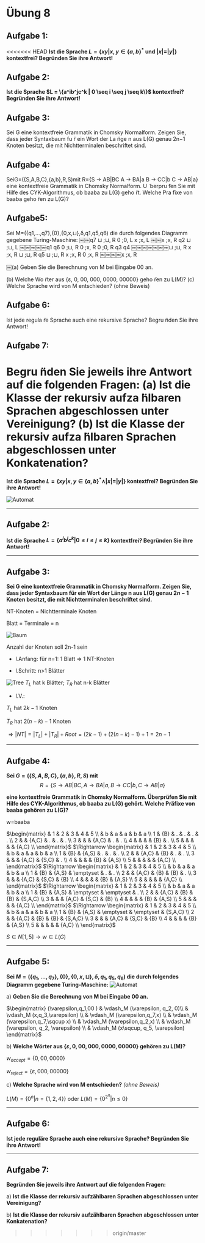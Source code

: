 # Übung 8
## Aufgabe 1:
<<<<<<< HEAD
**Ist die Sprache $L = \{xy | x,y \in \{a,b\}^* \text{ und }|x| = |y|\}$ kontextfrei? Begründen Sie ihre Antwort!**

## Aufgabe 2:
**Ist die Sprache $L = \{a^ib^jc^k | 0 \seq i \seq j \seq k\}$ kontextfrei? Begründen Sie ihre Antwort!**

## Aufgabe 3:
Sei G eine kontextfreie Grammatik in Chomsky Normalform. Zeigen Sie, dass jeder Syntaxbaum fu ̈r ein Wort der La ̈nge n aus L(G) genau 2n−1 Knoten besitzt, die mit Nichtterminalen beschriftet sind.

## Aufgabe 4:
 SeiG=({S,A,B,C},{a,b},R,S)mit
R={S → AB|BC A → BA|a B → CC|b
C → AB|a}
eine kontextfreie Grammatik in Chomsky Normalform. U ̈ berpru ̈fen Sie mit Hilfe des CYK-Algorithmus, ob
baaba zu L(G) geho ̈rt. Welche Pra ̈fixe von baaba geho ̈ren zu L(G)?
## Aufgabe5:
Sei M=({q1,...,q7},{0},{0,x,⊔},δ,q1,q5,q6) die durch folgendes Diagramm gegebene Turing-Maschine:
￼￼q7 ⊔ ;⊔, R
0 ;0, L x ;x, L
￼￼x ;x, R
q2
⊔ ;⊔, L
￼￼￼￼￼q1
q6
0 ;⊔, R
0 ;x, R
0 ;0, R
q3
q4
￼￼￼￼￼￼￼⊔ ;⊔, R x ;x, R
⊔ ;⊔, R q5
⊔ ;⊔, R
x ;x, R
0 ;x, R
￼￼￼￼x ;x, R

￼(a) Geben Sie die Berechnung von M bei Eingabe 00 an.

(b) Welche Wo ̈rter aus {ε, 0, 00, 000, 0000, 00000} geho ̈ren zu L(M)? (c) Welche Sprache wird von M entschieden? (ohne Beweis)

## Aufgabe 6:
Ist jede regula ̈re Sprache auch eine rekursive Sprache? Begru ̈nden Sie ihre Antwort!

## Aufgabe 7:
Begru ̈nden Sie jeweils ihre Antwort auf die folgenden Fragen:
(a) Ist die Klasse der rekursiv aufza ̈hlbaren Sprachen abgeschlossen unter Vereinigung?
(b) Ist die Klasse der rekursiv aufza ̈hlbaren Sprachen abgeschlossen unter Konkatenation?
=======
**Ist die Sprache $L=\{xy | x,y \in \{a,b\}^* \land |x|=|y|\}$ kontextfrei? Begründen Sie ihre Antwort!**

![Automat](Automat1.jpg)

---
## Aufgabe 2:
**Ist die Sprache $L=\{a^ib^jc^k | 0 \leq i \leq j \leq k \}$  kontextfrei? Begründen Sie ihre Antwort!**

---
## Aufgabe 3:
**Sei G eine kontextfreie Grammatik in Chomsky Normalform. Zeigen Sie, dass jeder Syntaxbaum für ein Wort der Länge n aus L(G) genau $2n-1$ Knoten besitzt, die mit Nichtterminalen beschriftet sind.**

NT-Knoten = Nichtterminale Knoten

Blatt = Terminale = n


![Baum](tree.png)

Anzahl der Knoten soll 2n-1 sein
 * I.Anfang: für n=1: 1 Blatt $\Rightarrow$ 1 NT-Knoten

 * I.Schritt: n>1 Blätter

 ![Tree](tree2.png)
 $T_L$ hat k Blätter;
 $T_R$ hat n-k Blätter

 * I.V.:

 $T_L$ hat $2k-1$ Knoten

 $T_R$ hat $2(n-k)-1$ Knoten

 $\Rightarrow |NT|=|T_L|+|T_R|+Root =(2k-1) + (2(n-k)-1) +1 = 2n-1$

---
## Aufgabe 4:
**Sei $G=(\{S,A,B,C\},\{a,b\},R,S)$ mit**
$$R=\{S \rightarrow AB | BC, A \rightarrow BA | a, B \rightarrow CC | b, C \rightarrow AB | a\}$$

**eine kontextfreie Grammatik in Chomsky Normalform. Überprüfen Sie mit Hilfe des CYK-Algorithmus, ob baaba zu L(G) gehört. Welche Präfixe von baaba gehören zu L(G)?**

w=baaba

$\begin{matrix}
   &  1  &  2    &  3    &  4  &  5    \\
   &  b  &  a    &  a    &  b  &  a    \\
 1 & {B} &  .    &  .    &  .  &  .    \\
 2 &     & {A,C} &  .    &  .  &  .    \\
 3 &     &       & {A,C} &  .  &  .    \\
 4 &     &       &       & {B} &  .    \\
 5 &     &       &       &     & {A,C} \\
\end{matrix}$
$\Rightarrow \begin{matrix}
   &  1  &  2    &  3    &  4    &  5    \\
   &  b  &  a    &  a    &  b    &  a    \\
 1 & {B} & {A,S} &  .    &  .    &  .    \\
 2 &     & {A,C} & {B}   &  .    &  .    \\
 3 &     &       & {A,C} & {S,C} &  .    \\
 4 &     &       &       & {B}   & {A,S} \\
 5 &     &       &       &       & {A,C} \\
\end{matrix}$
$\Rightarrow \begin{matrix}
   &  1  &  2    &  3        &  4    &  5    \\
   &  b  &  a    &  a        &  b    &  a    \\
 1 & {B} & {A,S} & \emptyset &  .    &  .    \\
 2 &     & {A,C} & {B}       & {B}   &  .    \\
 3 &     &       & {A,C}     & {S,C} & {B}   \\
 4 &     &       &           & {B}   & {A,S} \\
 5 &     &       &           &       & {A,C} \\
\end{matrix}$
$\Rightarrow \begin{matrix}
   &  1  &  2    &  3        &  4        &  5      \\
   &  b  &  a    &  a        &  b        &  a      \\
 1 & {B} & {A,S} & \emptyset & \emptyset &  .      \\
 2 &     & {A,C} & {B}       & {B}       & {S,A,C} \\
 3 &     &       & {A,C}     & {S,C}     & {B}     \\
 4 &     &       &           & {B}       & {A,S}   \\
 5 &     &       &           &           & {A,C}   \\
\end{matrix}$
$\Rightarrow \begin{matrix}
   &  1  &  2    &  3        &  4        &  5      \\
   &  b  &  a    &  a        &  b        &  a      \\
 1 & {B} & {A,S} & \emptyset & \emptyset & {S,A,C} \\
 2 &     & {A,C} & {B}       & {B}       & {S,A,C} \\
 3 &     &       & {A,C}     & {S,C}     & {B}     \\
 4 &     &       &           & {B}       & {A,S}   \\
 5 &     &       &           &           & {A,C}   \\
\end{matrix}$

$S\in N[1,5] \rightarrow w \in L(G)$

---
## Aufgabe 5:
**Sei $M=(\{q_1,...,q_7\},\{0\},\{0,x,\sqcup \},\delta,q_1,q_5,q_6)$ die durch folgendes Diagramm gegebene Turing-Maschine:**
![Automat](Automat.png)

 a) **Geben Sie die Berechnung von M bei Eingabe 00 an.**

 $\begin{matrix}
 (\varepsilon,q_1,00 ) & \vdash_M (\varepsilon, q_2, 0)\\
  & \vdash_M (x,q_3,\varepsilon) \\
  & \vdash_M (\varepsilon,q_7,x) \\
  & \vdash_M (\varepsilon,q_7,\sqcup x) \\
  & \vdash_M (\varepsilon,q_2,x) \\
  & \vdash_M (\varepsilon, q_2, \varepsilon) \\
  & \vdash_M (x\sqcup, q_5, \varepsilon)
 \end{matrix}$

 b) **Welche Wörter aus $\{\varepsilon, 0, 00, 000, 0000, 00000\}$ gehören zu L(M)?**

  $w_{accept}=\{0,00,0000\}$

  $w_{reject}=\{\varepsilon, 000,00000\}$

 c) **Welche Sprache wird von M entschieden?** *(ohne Beweis)*

 $L(M)=\{0^n| n=\{1,2,4\}\}$ oder $L(M)=\{0^{2^n}|n\leq0\}$

---
## Aufgabe 6:
**Ist jede reguläre Sprache auch eine rekursive Sprache? Begründen Sie ihre Antwort!**

---
## Aufgabe 7:
**Begründen Sie jeweils ihre Antwort auf die folgenden Fragen:**

 a) **Ist die Klasse der rekursiv aufzählbaren Sprachen abgeschlossen unter Vereinigung?**

 b) **Ist die Klasse der rekursiv aufzählbaren Sprachen abgeschlossen unter Konkatenation?**
>>>>>>> origin/master
